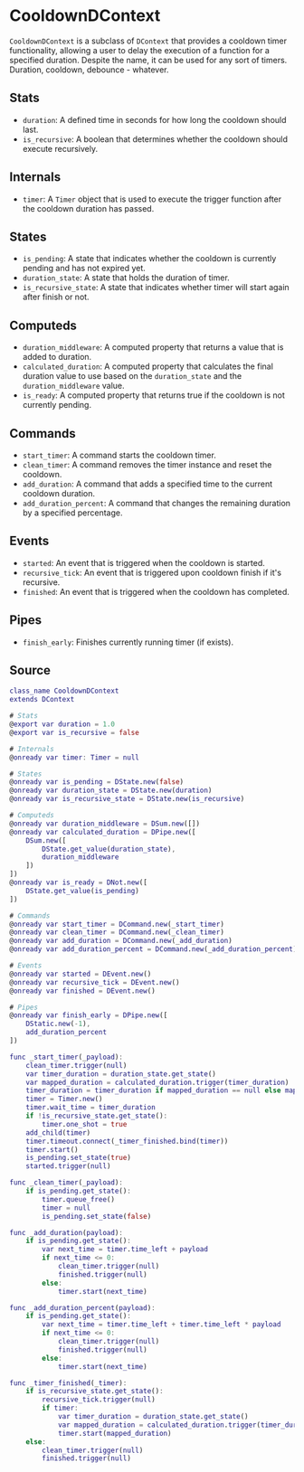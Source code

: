 # CooldownDContext

`CooldownDContext` is a subclass of `DContext` that provides a cooldown timer functionality, allowing a user to delay the execution of a function for a specified duration. Despite the name, it can be used for any sort of timers. Duration, cooldown, debounce - whatever.

## Stats

- `duration`: A defined time in seconds for how long the cooldown should last.
- `is_recursive`: A boolean that determines whether the cooldown should execute recursively.

## Internals

- `timer`: A `Timer` object that is used to execute the trigger function after the cooldown duration has passed.

## States

- `is_pending`: A state that indicates whether the cooldown is currently pending and has not expired yet.
- `duration_state`: A state that holds the duration of timer.
- `is_recursive_state`: A state that indicates whether timer will start again after finish or not.

## Computeds

- `duration_middleware`: A computed property that returns a value that is added to duration.
- `calculated_duration`: A computed property that calculates the final duration value to use based on the `duration_state` and the `duration_middleware` value.
- `is_ready`: A computed property that returns true if the cooldown is not currently pending.

## Commands

- `start_timer`: A command starts the cooldown timer.
- `clean_timer`: A command removes the timer instance and reset the cooldown.
- `add_duration`: A command that adds a specified time to the current cooldown duration.
- `add_duration_percent`: A command that changes the remaining duration by a specified percentage.

## Events

- `started`: An event that is triggered when the cooldown is started.
- `recursive_tick`: An event that is triggered upon cooldown finish if it's recursive.
- `finished`: An event that is triggered when the cooldown has completed.

## Pipes

- `finish_early`: Finishes currently running timer (if exists).

## Source

```gd
class_name CooldownDContext
extends DContext

# Stats
@export var duration = 1.0
@export var is_recursive = false

# Internals
@onready var timer: Timer = null

# States
@onready var is_pending = DState.new(false)
@onready var duration_state = DState.new(duration)
@onready var is_recursive_state = DState.new(is_recursive)

# Computeds
@onready var duration_middleware = DSum.new([])
@onready var calculated_duration = DPipe.new([
    DSum.new([
        DState.get_value(duration_state),
        duration_middleware
    ])
])
@onready var is_ready = DNot.new([
    DState.get_value(is_pending)
])

# Commands
@onready var start_timer = DCommand.new(_start_timer)
@onready var clean_timer = DCommand.new(_clean_timer)
@onready var add_duration = DCommand.new(_add_duration)
@onready var add_duration_percent = DCommand.new(_add_duration_percent)

# Events
@onready var started = DEvent.new()
@onready var recursive_tick = DEvent.new()
@onready var finished = DEvent.new()

# Pipes
@onready var finish_early = DPipe.new([
    DStatic.new(-1),
    add_duration_percent
])

func _start_timer(_payload):
    clean_timer.trigger(null)
    var timer_duration = duration_state.get_state()
    var mapped_duration = calculated_duration.trigger(timer_duration)
    timer_duration = timer_duration if mapped_duration == null else mapped_duration
    timer = Timer.new()
    timer.wait_time = timer_duration
    if !is_recursive_state.get_state():
        timer.one_shot = true
    add_child(timer)
    timer.timeout.connect(_timer_finished.bind(timer))
    timer.start()
    is_pending.set_state(true)
    started.trigger(null)

func _clean_timer(_payload):
    if is_pending.get_state():
        timer.queue_free()
        timer = null
        is_pending.set_state(false)

func _add_duration(payload):
    if is_pending.get_state():
        var next_time = timer.time_left + payload
        if next_time <= 0:
            clean_timer.trigger(null)
            finished.trigger(null)
        else:
            timer.start(next_time)

func _add_duration_percent(payload):
    if is_pending.get_state():
        var next_time = timer.time_left + timer.time_left * payload
        if next_time <= 0:
            clean_timer.trigger(null)
            finished.trigger(null)
        else:
            timer.start(next_time)

func _timer_finished(_timer):
    if is_recursive_state.get_state():
        recursive_tick.trigger(null)
        if timer:
            var timer_duration = duration_state.get_state()
            var mapped_duration = calculated_duration.trigger(timer_duration)
            timer.start(mapped_duration)
    else:
        clean_timer.trigger(null)
        finished.trigger(null)
```
